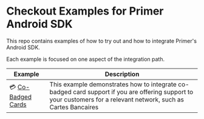 # Checkout Examples for Primer Android SDK

This repo contains examples of how to try out and how to integrate Primer's Android SDK.

Each example is focused on one aspect of the integration path.

| Example                                | Description |
|----------------------------------------| ----------- |
| 💳 [Co-Badged Cards](/co-badged-cards) | This example demonstrates how to integrate co-badged card support if you are offering support to your customers for a relevant network, such as Cartes Bancaires |